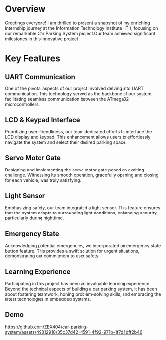 # Overview
Greetings everyone! I am thrilled to present a snapshot of my enriching internship journey at the Information Technology Institute (ITI), focusing on our remarkable Car Parking System project.Our team achieved significant milestones in this innovative project.

# Key Features

## UART Communication

One of the pivotal aspects of our project involved delving into UART communication. This technology served as the backbone of our system, facilitating seamless communication between the ATmega32 microcontrollers.

## LCD & Keypad Interface
Prioritizing user-friendliness, our team dedicated efforts to interface the LCD display and keypad. This enhancement allows users to effortlessly navigate the system and select their desired parking space.

## Servo Motor Gate
Designing and implementing the servo motor gate posed an exciting challenge. Witnessing its smooth operation, gracefully opening and closing for each vehicle, was truly satisfying.

## Light Sensor
Emphasizing safety, our team integrated a light sensor. This feature ensures that the system adapts to surrounding light conditions, enhancing security, particularly during nighttime.

## Emergency State
Acknowledging potential emergencies, we incorporated an emergency state button feature. This provides a swift solution for urgent situations, demonstrating our commitment to user safety.

## Learning Experience
Participating in this project has been an invaluable learning experience. Beyond the technical aspects of building a car parking system, it has been about fostering teamwork, honing problem-solving skills, and embracing the latest technologies in embedded systems.

## Demo
https://github.com/ZEX404/car-parking-system/assets/49812918/35c37d42-4591-4f92-971b-1f7d4dff2b46


